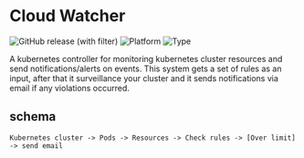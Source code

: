 # Cloud Watcher

![GitHub release (with filter)](https://img.shields.io/github/v/release/amirhnajafiz/cloud-watcher)
![Platform](https://img.shields.io/badge/platform-kubernetes-blue)
![Type](https://img.shields.io/badge/type-controller-blue)

A kubernetes controller for monitoring kubernetes cluster resources and send notifications/alerts
on events. This system gets a set of rules as an input, after that it surveillance your cluster
and it sends notifications via email if any violations occurred.

## schema

```
Kubernetes cluster -> Pods -> Resources -> Check rules -> [Over limit] -> send email
```
